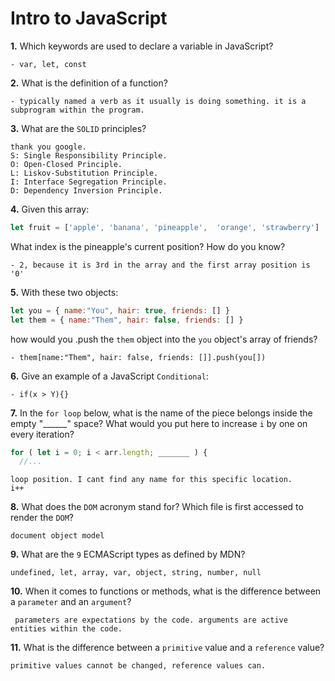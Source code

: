# Intro to JavaScript

**1.** Which keywords are used to declare a variable in JavaScript?
<!-- enter you answer in the space below -->
```
- var, let, const
```
**2.** What is the definition of a function?
<!-- enter you answer in the space below -->
```
- typically named a verb as it usually is doing something. it is a subprogram within the program.
```
**3.** What are the `SOLID` principles?
<!-- enter you answer in the space below -->
```
thank you google.
S: Single Responsibility Principle.
O: Open-Closed Principle.
L: Liskov-Substitution Principle.
I: Interface Segregation Principle.
D: Dependency Inversion Principle.
```
**4.** Given this array: 
```js
let fruit = ['apple', 'banana', 'pineapple',  'orange', 'strawberry']
``` 
What index is the pineapple's current position? How do you know?
<!-- enter you answer in the space below -->
```
- 2, because it is 3rd in the array and the first array position is '0'
```
**5.** With these two objects: 
```js
let you = { name:"You", hair: true, friends: [] }
let them = { name:"Them", hair: false, friends: [] }
```
how would you .push the `them` object into the `you` object's array of friends?
<!-- enter you answer in the space below -->
```
- them[name:"Them", hair: false, friends: []].push(you[])
```

**6.** Give an example of a JavaScript `Conditional`:
<!-- enter you answer in the space below -->
```
- if(x > Y){}
```
**7.** In the `for loop` below, what is the name of the piece belongs inside the empty "______" space? What would you put here to increase `i` by one on every iteration?
```js
for ( let i = 0; i < arr.length; _______ ) {
  //...
```
<!-- enter you answer in the space below -->
```
loop position. I cant find any name for this specific location.
i++
```
**8.** What does the `DOM` acronym stand for? Which file is first accessed to render the `DOM`?
<!-- enter you answer in the space below -->
```
document object model
```

**9.** What are the `9` ECMAScript types as defined by MDN?
<!-- enter you answer in the space below -->
```
undefined, let, array, var, object, string, number, null
```
**10.** When it comes to functions or methods, what is the difference between a `parameter` and an `argument`?
<!-- enter you answer in the space below -->
```
 parameters are expectations by the code. arguments are active entities within the code.
```
**11.** What is the difference between a `primitive` value and a `reference` value?
<!-- enter you answer in the space below -->
```
primitive values cannot be changed, reference values can.
```